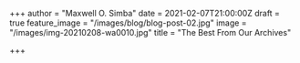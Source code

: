+++
author = "Maxwell O. Simba"
date = 2021-02-07T21:00:00Z
draft = true
feature_image = "/images/blog/blog-post-02.jpg"
image = "/images/img-20210208-wa0010.jpg"
title = "The Best From Our Archives"

+++
